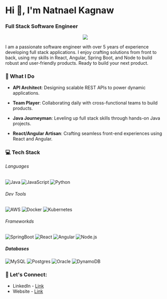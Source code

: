 <h1 align="">Hi 👋, I'm Natnael Kagnaw</h1>
<h3 align="">Full Stack Software Engineer</h3>
<p align="center">
<img src="https://media3.giphy.com/media/qgQUggAC3Pfv687qPC/giphy.gif?cid=ecf05e47xk2uyr004wsvp9yduw8ethe8ejdng241w09pdlh2&ep=v1_gifs_related&rid=giphy.gif&ct=g" />
</p>
I am a passionate software engineer with over 5 years of experience developing full stack applications. I enjoy crafting solutions from front to back, using my skills in React, Angular, Spring Boot, and Node to build robust and user-friendly products. Ready to build your next product.

<h3>🚀 What I Do</h3>

- **API Architect**: Designing scalable REST APIs to power dynamic applications.

- **Team Player**: Collaborating daily with cross-functional teams to build products.

- **Java Journeyman**: Leveling up full stack skills through hands-on Java projects.

- **React/Angular Artisan**: Crafting seamless front-end experiences using React and Angular.

<h3>💻 Tech Stack</h3>

<h6>Languages</h6>

![Java](https://img.shields.io/badge/Java-05122A?style=flat&logo=Java) ![JavaScript](https://img.shields.io/badge/JavaScript-05122A?style=flat&logo=javascript) ![Python](https://img.shields.io/badge/Python-05122A?style=flat&logo=python)

<h6>Dev Tools</h6>

![AWS](https://img.shields.io/badge/AWS-05122A?style=flat&logo=amazon) ![Docker](https://img.shields.io/badge/Docker-05122A?style=flat&logo=docker) ![Kubernetes](https://img.shields.io/badge/React-05122A?style=flat&logo=kubernetes)

<h6>Frameworkds</h6>

![SpringBoot](https://img.shields.io/badge/SpringBoot-05122A?style=flat&logo=springboot) ![React](https://img.shields.io/badge/React-05122A?style=flat&logo=react) ![Angular](https://img.shields.io/badge/Angular-05122A?style=flat&logo=angular) ![Node.js](https://img.shields.io/badge/Node.js-05122A?style=flat&logo=Node.js)

<h5>Databases</h5>

![MySQL](https://img.shields.io/badge/MySQL-FFF?style=flat&logo=mysql) ![Postgres](https://img.shields.io/badge/Postgres-FFF?style=flat&logo=postgresql) ![Oracle](https://img.shields.io/badge/Oracle-FFF?style=flat&logo=oracle) ![DynamoDB](https://img.shields.io/badge/DynamoDB-FFF?style=flat&logo=dynamodb)

<h3 align="left">🤝 Let's Connect:</h3>

- LinkedIn - [Link](https://www.linkedin.com/in/natnael-kagnaw)
- Website - [Link](https://wwww.natnael.link)

<!-- <p align="">
<img align="center" src="https://github-readme-stats.vercel.app/api?username=NatnaelSisay&show_icons=true&count_private=true&include_all_commits=true&theme=react&bg_color=060B0D&icon_color=F8D866&hide_border=true&show_icons=false&hide_border=true" />
</p> -->
